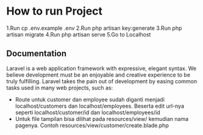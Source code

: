 # How to run Project
1.Run cp .env.example .env
2.Run php artisan key:generate
3.Run php artisan migrate
4.Run php artisan serve
5.Go to Localhost

## Documentation

Laravel is a web application framework with expressive, elegant syntax. We believe development must be an enjoyable and creative experience to be truly fulfilling. Laravel takes the pain out of development by easing common tasks used in many web projects, such as:

- Route untuk customer dan employee sudah diganti menjadi localhost/customers dan localhost/employees. Beserta edit url-nya seperti localhost/customer/id dan localhost/employees/id
- Untuk file tampilan bisa dilihat pada resources/view/ kemudian nama pagenya. Contoh resources/view/customer/create.blade.php



